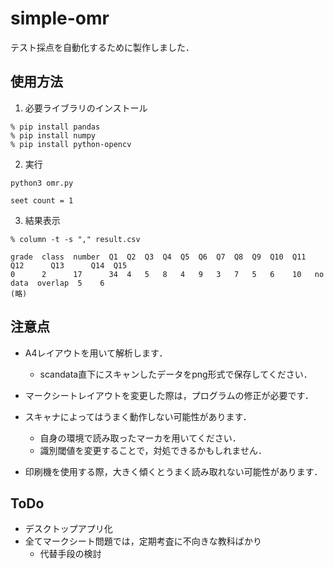 # simple-omr
 テスト採点を自動化するために製作しました．

## 使用方法
1. 必要ライブラリのインストール
```
% pip install pandas
% pip install numpy
% pip install python-opencv
```

2. 実行
```
python3 omr.py   

seet count = 1
```

3. 結果表示
```
% column -t -s "," result.csv   

grade  class  number  Q1  Q2  Q3  Q4  Q5  Q6  Q7  Q8  Q9  Q10  Q11  Q12      Q13      Q14  Q15 
0      2      17      34  4   5   8   4   9   3   7   5   6    10   no data  overlap  5    6    
(略)
```

## 注意点
* A4レイアウトを用いて解析します．
    * scandata直下にスキャンしたデータをpng形式で保存してください．

* マークシートレイアウトを変更した際は，プログラムの修正が必要です．

* スキャナによってはうまく動作しない可能性があります．
    * 自身の環境で読み取ったマーカを用いてください．
    * 識別閾値を変更することで，対処できるかもしれません．

* 印刷機を使用する際，大きく傾くとうまく読み取れない可能性があります．

## ToDo
* デスクトップアプリ化
* 全てマークシート問題では，定期考査に不向きな教科ばかり
    * 代替手段の検討
